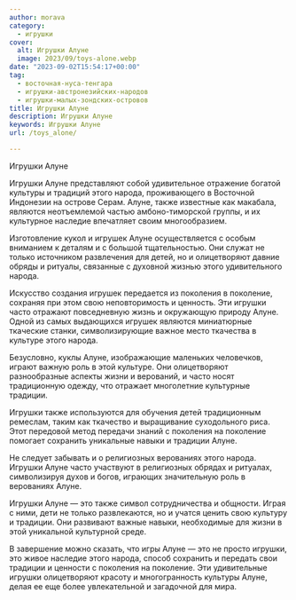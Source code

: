 ```yaml
---
author: morava
category:
  - игрушки
cover:
  alt: Игрушки Алуне
  image: 2023/09/toys-alone.webp
date: "2023-09-02T15:54:17+00:00"
tag:
  - восточная-нуса-тенгара
  - игрушки-австронезийских-народов
  - игрушки-малых-зондских-островов
title: Игрушки Алуне
description: Игрушки Алуне
keywords: Игрушки Алуне
url: /toys_alone/

---
```

Игрушки Алуне

Игрушки Алуне представляют собой удивительное отражение богатой культуры и традиций этого народа, проживающего в Восточной Индонезии на острове Серам. Алуне, также известные как макабала, являются неотъемлемой частью амбоно-тиморской группы, и их культурное наследие впечатляет своим многообразием.

Изготовление кукол и игрушек Алуне осуществляется с особым вниманием к деталям и с большой тщательностью. Они служат не только источником развлечения для детей, но и олицетворяют давние обряды и ритуалы, связанные с духовной жизнью этого удивительного народа.

Искусство создания игрушек передается из поколения в поколение, сохраняя при этом свою неповторимость и ценность. Эти игрушки часто отражают повседневную жизнь и окружающую природу Алуне. Одной из самых выдающихся игрушек являются миниатюрные ткаческие станки, символизирующие важное место ткачества в культуре этого народа.

Безусловно, куклы Алуне, изображающие маленьких человечков, играют важную роль в этой культуре. Они олицетворяют разнообразные аспекты жизни и верований, и часто носят традиционную одежду, что отражает многолетние культурные традиции.

Игрушки также используются для обучения детей традиционным ремеслам, таким как ткачество и выращивание суходольного риса. Этот передовой метод передачи знаний с поколения на поколение помогает сохранить уникальные навыки и традиции Алуне.

Не следует забывать и о религиозных верованиях этого народа. Игрушки Алуне часто участвуют в религиозных обрядах и ритуалах, символизируя духов и богов, играющих значительную роль в верованиях Алуне.

Игрушки Алуне — это также символ сотрудничества и общности. Играя с ними, дети не только развлекаются, но и учатся ценить свою культуру и традиции. Они развивают важные навыки, необходимые для жизни в этой уникальной культурной среде.

В завершение можно сказать, что игры Алуне — это не просто игрушки, это живое наследие этого народа, способ сохранить и передать свои традиции и ценности с поколения на поколение. Эти удивительные игрушки олицетворяют красоту и многогранность культуры Алуне, делая ее еще более увлекательной и загадочной для мира.
